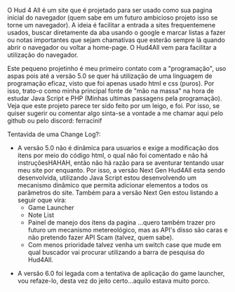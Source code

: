 O Hud 4 All é um site que é projetado para ser usado como sua pagina inicial do navegador (quem sabe em um futuro ambicioso projeto isso se torne um navegador). A ideia é facilitar a entrada a sites frequentemene usados, buscar diretamente da aba usando o google e 
marcar listas a fazer ou notas importantes que sejam chamativas que esterão sempre lá quando abrir o navegador ou voltar a home-page. O Hud4All vem para facilitar a utilização do navegador.

Este pequeno projetinho é meu primeiro contato com a "programação", uso aspas pois até a versão 5.0 se quer há utilização de uma linguagem de programação eficaz, visto que foi apenas usado html e css (puros).
Por isso, trato-o como minha principal fonte de "mão na massa" na hora de estudar Java Script e PHP (Minhas ultimas passagens pela programação). Veja que este projeto parece ter sido feito por um leigo, e foi. Por isso, se quiser sugerir ou comentar algo sinta-se 
a vontade a me chamar aqui pelo github ou pelo discord: ferracinif


Tentavida de uma Change Log?:
- A versão 5.0 não é dinâmica para usuarios e exige a modificação dos itens por meio do código html, o qual não foi comentado e não há instruçõesHAHAH, então não há razão para se aventurar tentando usar meu site por enquanto.
  Por isso, a versão Next Gen Hud4All esta sendo desenvolvida, utilizando Java Script estou desenvolvendo um mecanismo dinâmico que permita adicionar elementos a todos os parâmetros do site.
  Também para a versão Next Gen estou listando a seguir oque vira:
    - Game Launcher
    - Note List
    - Painel de manejo dos itens da pagina
      ...quero também trazer pro futuro um mecanismo metereológico, mas as API's disso são caras e não pretendo fazer API Scam (talvez, quem sabe).
    - Com menos prioridade talvez venha um switch case que mude em qual buscador vai procurar utilizando a barra de pesquisa do Hud4All.
* A versão 6.0 foi legada com a tentativa de aplicação do game launcher, vou refaze-lo, desta vez do jeito certo...aquilo estava muito porco.
